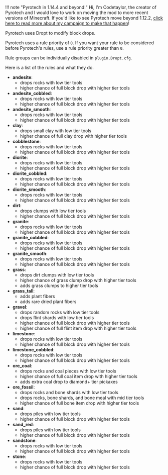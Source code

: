 !!! note "Pyrotech in 1.14.4 and beyond!"
    Hi, I'm Codetaylor, the creator of Pyrotech and I would love to work on moving the mod to more recent versions of Minecraft. If you'd like to see Pyrotech move beyond 1.12.2, [click here to read more about my campaign to make that happen](https://bit.ly/2KaxA3Hd)!
    
Pyrotech uses Dropt to modify block drops.

Pyrotech uses a rule priority of `0`. If you want your rule to be considered before Pyrotech's rules, use a rule priority greater than `0`.

Rule groups can be individually disabled in `plugin.Dropt.cfg`.

Here is a list of the rules and what they do.

* **andesite**:
    * drops rocks with low tier tools
    * higher chance of full block drop with higher tier tools
* **andesite_cobbled**:
    * drops rocks with low tier tools
    * higher chance of full block drop with higher tier tools
* **andesite_smooth**:
    * drops rocks with low tier tools
    * higher chance of full block drop with higher tier tools
* **clay**:
    * drops small clay with low tier tools
    * higher chance of full clay drop with higher tier tools
* **cobblestone**:
    * drops rocks with low tier tools
    * higher chance of full block drop with higher tier tools
* **diorite**:
    * drops rocks with low tier tools
    * higher chance of full block drop with higher tier tools
* **diorite_cobbled**:
    * drops rocks with low tier tools
    * higher chance of full block drop with higher tier tools
* **diorite_smooth**:
    * drops rocks with low tier tools
    * higher chance of full block drop with higher tier tools
* **dirt**:
    * drops clumps with low tier tools
    * higher chance of full block drop with higher tier tools
* **granite**:
    * drops rocks with low tier tools
    * higher chance of full block drop with higher tier tools
* **granite_cobbled**:
    * drops rocks with low tier tools
    * higher chance of full block drop with higher tier tools
* **granite_smooth**:
    * drops rocks with low tier tools
    * higher chance of full block drop with higher tier tools
* **grass**:
    * drops dirt clumps with low tier tools
    * higher chance of grass clump drop with higher tier tools
    * adds grass clumps to higher tier tools
* **grass_tall**:
    * adds plant fibers
    * adds rare dried plant fibers
* **gravel**:
    * drops random rocks with low tier tools
    * drops flint shards with low tier tools
    * higher chance of full block drop with higher tier tools
    * higher chance of full flint item drop with higher tier tools
* **limestone**:
    * drops rocks with low tier tools
    * higher chance of full block drop with higher tier tools
* **limestone_cobbled**:
    * drops rocks with low tier tools
    * higher chance of full block drop with higher tier tools
* **ore_coal**:
    * drops rocks and coal pieces with low tier tools
    * higher chance of full coal item drop with higher tier tools
    * adds extra coal drop to diamond+ tier pickaxes
* **ore_fossil**:
    * drops rocks and bone shards with low tier tools
    * drops rocks, bone shards, and bone meal with mid tier tools
    * higher chance of full bone item drop with higher tier tools
* **sand**:
    * drops piles with low tier tools
    * higher chance of full block drop with higher tier tools
* **sand_red**:
    * drops piles with low tier tools
    * higher chance of full block drop with higher tier tools
* **sandstone**:
    * drops rocks with low tier tools
    * higher chance of full block drop with higher tier tools
* **stone**:
    * drops rocks with low tier tools
    * higher chance of full block drop with higher tier tools